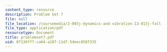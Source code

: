 ```yaml
---
content_type: resource
description: Problem Set 7
file: null
file_location: /coursemedia/2-003j-dynamics-and-vibration-13-013j-fall-2002/07130ff7ca04a10711d75deec858f335_problemset7.pdf
file_type: application/pdf
resourcetype: Document
title: problemset7.pdf
uid: 07130ff7-ca04-a107-11d7-5deec858f335
---
```

